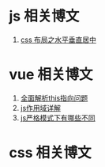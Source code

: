<!--
 * @Author: angula
 * @Date: 2020-09-09 16:31:08
 * @LastEditTime: 2020-09-09 16:37:44
 * @FilePath: \JS\study\前端知识文篇\博文目录.md
-->

# js 相关博文

1. [css 布局之水平垂直居中](https://github.com/oxygen1999/studySummary/blob/master/%E5%89%8D%E7%AB%AF%E7%9F%A5%E8%AF%86%E6%96%87%E7%AF%87/css%E7%9B%B8%E5%85%B3%E6%96%87%E7%AB%A0/css%E5%B8%83%E5%B1%80%E4%B9%8B%E6%B0%B4%E5%B9%B3%E5%9E%82%E7%9B%B4%E5%B1%85%E4%B8%AD%E8%AF%A6%E8%A7%A3.md)

# vue 相关博文
  1. [全面解析this指向问题](https://github.com/oxygen1999/studySummary/blob/master/%E5%89%8D%E7%AB%AF%E7%9F%A5%E8%AF%86%E6%96%87%E7%AF%87/js%E7%9B%B8%E5%85%B3%E6%96%87%E7%AB%A0/%E5%85%A8%E9%9D%A2%E8%A7%A3%E6%9E%90this%E6%8C%87%E5%90%91%E9%97%AE%E9%A2%98.md)
  2. [js作用域详解](https://github.com/oxygen1999/studySummary/blob/master/%E5%89%8D%E7%AB%AF%E7%9F%A5%E8%AF%86%E6%96%87%E7%AF%87/js%E7%9B%B8%E5%85%B3%E6%96%87%E7%AB%A0/js%E4%BD%9C%E7%94%A8%E5%9F%9F%E8%AF%A6%E8%A7%A3.md)
  3. [js严格模式下有哪些不同](js相关文章/js严格模式下有哪些不同.md)
# css 相关博文

